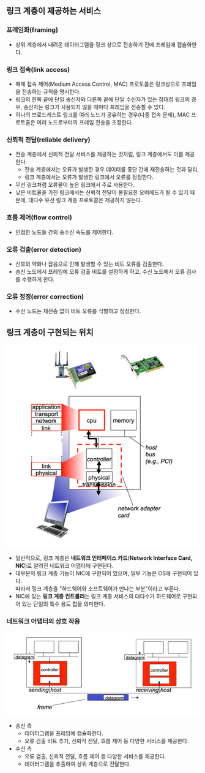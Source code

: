 ## 링크 계층이 제공하는 서비스
### 프레임화(framing)
- 상위 계층에서 내려온 데이터그램을 링크 상으로 전송하기 전에 프레임에 캡슐화한다.

### 링크 접속(link access)
- 매체 접속 제어(Medium Access Control, MAC) 프로토콜은 링크상으로 프레임을 전송하는 규칙을 명시한다.
- 링크의 한쪽 끝에 단일 송신자와 다른쪽 끝에 단일 수신자가 있는 점대점 링크의 경우, 송신자는 링크가 사용되지 않을 때마다 프레임을 전송할 수 있다.
- 하나의 브로드캐스트 링크를 여러 노드가 공유하는 경우(다중 접속 문제), MAC 프로토콜은 여러 노드로부터의 프레임 전송을 조정한다.

### 신뢰적 전달(reliable delivery)
- 전송 계층에서 신뢰적 전달 서비스를 제공하는 것처럼, 링크 계층에서도 이를 제공한다.
  - 전송 계층에서는 오류가 발생한 경우 데이터를 종단 간에 재전송하는 것과 달리,
  - 링크 계층에서는 오류가 발생한 링크에서 오류를 정정한다.
- 무선 링크처럼 오류율이 높은 링크에서 주로 사용한다.
- 낮은 비트율을 가진 링크에서는 신뢰적 전달이 불필요한 오버헤드가 될 수 있기 때문에, 대다수 유선 링크 계층 프로토콜은 제공하지 않는다.

### 흐름 제어(flow control)
- 인접한 노드들 간의 송수신 속도를 제어한다.

### 오류 검출(error detection)
- 신호의 약화나 잡음으로 인해 발생할 수 있는 비트 오류를 검출한다.
- 송신 노드에서 프레임에 오류 검출 비트를 설정하게 하고, 수신 노드에서 오류 검사를 수행하게 한다.

### 오류 정정(error correction)
- 수신 노드는 재전송 없이 비트 오류를 식별하고 정정한다.

## 링크 계층이 구현되는 위치
<img width="500" src="img/6-1-1.png">

- 일반적으로, 링크 계층은 **네트워크 인터페이스 카드**(**Network Interface Card, NIC**)로 알려진 네트워크 어댑터에 구현된다.
- 대부분의 링크 계층 기능이 NIC에 구현되어 있으며, 일부 기능은 OS에 구현되어 있다.   
  따라서 링크 계층을 "하드웨어와 소프트웨어가 만나는 부분"이라고 부른다.
- NIC에 있는 **링크 계층 컨트롤러**는 링크 계층 서비스의 대다수가 하드웨어로 구현되어 있는 단일의 특수 용도 칩을 의미한다.

### 네트워크 어댑터의 상호 작용
<img src="img/6-1-2.png">

- 송신 측
  - 데이터그램을 프레임에 캡슐화한다.
  - 오류 검출 비트 추가, 신뢰적 전달, 흐름 제어 등 다양한 서비스를 제공한다.
- 수신 측
  - 오류 검출, 신뢰적 전달, 흐름 제어 등 다양한 서비스를 제공한다.
  - 데이터그램을 추출하여 상위 계층으로 전달한다.
